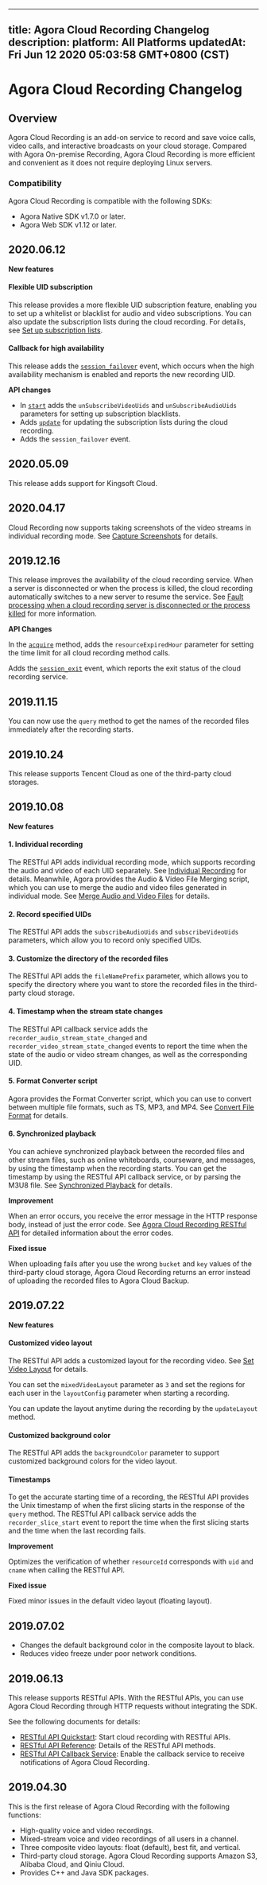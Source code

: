 
---
title: Agora Cloud Recording Changelog
description: 
platform: All Platforms
updatedAt: Fri Jun 12 2020 05:03:58 GMT+0800 (CST)
---
# Agora Cloud Recording Changelog
## Overview

Agora Cloud Recording is an add-on service to record and save voice calls, video calls, and interactive broadcasts on your cloud storage. Compared with Agora On-premise Recording, Agora Cloud Recording is more efficient and convenient as it does not require deploying Linux servers.

### Compatibility

Agora Cloud Recording is compatible with the following SDKs:

- Agora Native SDK v1.7.0 or later.
- Agora Web SDK v1.12 or later.

## 2020.06.12

**New features**

#### Flexible UID subscription

This release provides a more flexible UID subscription feature, enabling you to set up a whitelist or blacklist for audio and video subscriptions. You can also update the subscription lists during the cloud recording. For details, see [Set up subscription lists](https://docs.agora.io/en/cloud-recording/cloud_recording_subscription).

#### Callback for high availability

This release adds the [`session_failover`](../../en/cloud-recording/cloud_recording_callback_rest.md) event, which occurs when the high availability mechanism is enabled and reports the new recording UID.

**API changes**

- In [`start`](https://docs.agora.io/en/cloud-recording/restfulapi/#/Cloud%20Recording/start) adds the `unSubscribeVideoUids` and `unSubscribeAudioUids` parameters for setting up subscription blacklists. 
- Adds [`update`](https://docs.agora.io/en/cloud-recording/restfulapi/#/Cloud%20Recording/update) for updating the subscription lists during the cloud recording.
- Adds the `session_failover` event.

## 2020.05.09
This release adds support for Kingsoft Cloud.

## 2020.04.17
Cloud Recording now supports taking screenshots of the video streams in individual recording mode. See [Capture Screenshots](../../en/cloud-recording/cloud_recording_screen_capture.md) for details.

## 2019.12.16

This release improves the availability of the cloud recording service. When a server is disconnected or when the process is killed, the cloud recording automatically switches to a new server to resume the service. See [Fault processing when a cloud recording server is disconnected or the process killed](../../en/faq/high-availability.md) for more information.

**API Changes**

In the [`acquire`](https://docs.agora.io/en/cloud-recording/restfulapi/#/Cloud%20Recording/acquire) method, adds the `resourceExpiredHour` parameter for setting the time limit for all cloud recording method calls.

Adds the [`session_exit`](../../en/cloud-recording/cloud_recording_callback_rest.md) event, which reports the exit status of the cloud recording service.


## 2019.11.15

You can now use the `query` method to get the names of the recorded files immediately after the recording starts.

## 2019.10.24

This release supports Tencent Cloud as one of the third-party cloud storages.

## 2019.10.08

**New features**

#### 1. Individual recording

The RESTful API adds individual recording mode, which supports recording the audio and video of each UID separately. See [Individual Recording](../../en/cloud_recording/cloud_recording_individual_mode.md) for details. Meanwhile, Agora provides the Audio & Video File Merging script, which you can use to merge the audio and video files generated in individual mode. See [Merge Audio and Video Files](../../en/cloud_recording/cloud_recording_merge_files.md) for details.

#### 2. Record specified UIDs

The RESTful API adds the `subscribeAudioUids` and `subscribeVideoUids` parameters, which allow you to record only specified UIDs.

#### 3. Customize the directory of the recorded files

The RESTful API adds the `fileNamePrefix` parameter, which allows you to specify the directory where you want to store the recorded files in the third-party cloud storage.

#### 4. Timestamp when the stream state changes

The RESTful API callback service adds the `recorder_audio_stream_state_changed` and `recorder_video_stream_state_changed` events to report the time when the state of the audio or video stream changes, as well as the corresponding UID.

#### 5. Format Converter script

Agora provides the Format Converter script, which you can use to convert between multiple file formats, such as TS, MP3, and MP4. See [Convert File Format](../../en/cloud_recording/cloud_recording_convert_format.md) for details.

#### 6. Synchronized playback

You can achieve synchronized playback between the recorded files and other stream files, such as online whiteboards, courseware, and messages, by using the timestamp when the recording starts. You can get the timestamp by using the RESTful API callback service, or by parsing the M3U8 file. See [Synchronized Playback](../../en/cloud_recording/cloud_recording_playback.md) for details.

**Improvement**

When an error occurs, you receive the error message in the HTTP response body, instead of just the error code. See [Agora Cloud Recording RESTful API](../../en/cloud-recording/cloud_recording_api_rest.md) for detailed information about the error codes.

**Fixed issue**

When uploading fails after you use the wrong `bucket` and `key` values of the third-party cloud storage, Agora Cloud Recording returns an error instead of uploading the recorded files to Agora Cloud Backup.


## 2019.07.22

**New features**

#### Customized video layout

The RESTful API adds a customized layout for the recording video. See [Set Video Layout](../../en/cloud-recording/cloud_recording_layout.md) for details.

You can set the `mixedVideoLayout` parameter as `3` and set the regions for each user in the `layoutConfig` parameter when starting a recording.

You can update the layout anytime during the recording by the `updateLayout` method.

#### Customized background color

The RESTful API adds the `backgroundColor` parameter to support customized background colors for the video layout. 

#### Timestamps

To get the accurate starting time of a recording, the RESTful API provides the Unix timestamp of when the first slicing starts in the response of the `query` method.  The RESTful API callback service adds the `recorder_slice_start` event to report the time when the first slicing starts and the time when the last recording fails.

**Improvement**

Optimizes the verification of whether `resourceId` corresponds with `uid` and `cname` when calling the RESTful API.

**Fixed issue**

Fixed minor issues in the default video layout (floating layout).

## 2019.07.02

- Changes the default background color in the composite layout to black.
- Reduces video freeze under poor network conditions.

## 2019.06.13

This release supports RESTful APIs. With the RESTful APIs, you can use Agora Cloud Recording through HTTP requests without integrating the SDK.

See the following documents for details:

- [RESTful API Quickstart](../../en/cloud-recording/cloud_recording_rest.md): Start cloud recording with RESTful APIs.
- [RESTful API Reference](../../en/cloud-recording/cloud_recording_api_rest.md): Details of the RESTful API methods.
- [RESTful API Callback Service](../../en/cloud-recording/cloud_recording_callback_rest.md): Enable the callback service to receive notifications of Agora Cloud Recording. 

## 2019.04.30

This is the first release of Agora Cloud Recording with the following functions:

- High-quality voice and video recordings.
- Mixed-stream voice and video recordings of all users in a channel.
- Three composite video layouts: float (default), best fit, and vertical.
- Third-party cloud storage. Agora Cloud Recording supports Amazon S3, Alibaba Cloud, and Qiniu Cloud.
- Provides C++ and Java SDK packages.
